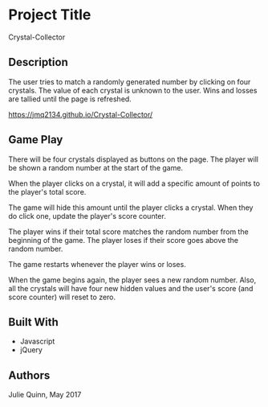 # Project Title

Crystal-Collector

## Description

The user tries to match a randomly generated number by clicking on four crystals.  The value of each crystal is unknown to the user.  Wins and losses are tallied until the page is refreshed. 

https://jmq2134.github.io/Crystal-Collector/

## Game Play

There will be four crystals displayed as buttons on the page.
The player will be shown a random number at the start of the game.

When the player clicks on a crystal, it will add a specific amount of points to the player's total score. 

The game will hide this amount until the player clicks a crystal.
When they do click one, update the player's score counter.

The player wins if their total score matches the random number from the beginning of the game.
The player loses if their score goes above the random number.

The game restarts whenever the player wins or loses.

When the game begins again, the player sees a new random number. Also, all the crystals will have four new hidden values and the user's score (and score counter) will reset to zero.


## Built With

- Javascript
- jQuery


## Authors

Julie Quinn, May 2017 
